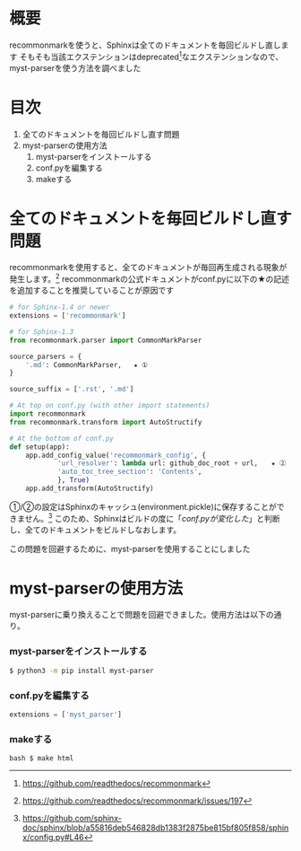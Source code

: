 <!--
title:   Sphinxでrecommonmarkを使用する際の問題と対策
tags:    Markdown,Python,Python3,Sphinx,documentation
id:      6c1a5c8847f62bad7897
private: false
-->
# 概要
recommonmarkを使うと、Sphinxは全てのドキュメントを毎回ビルドし直します
そもそも当該エクステンションはdeprecated[^1]なエクステンションなので、myst-parserを使う方法を調べました

# 目次
1. 全てのドキュメントを毎回ビルドし直す問題
1. myst-parserの使用方法
    1. myst-parserをインストールする
    1. conf.pyを編集する
    1. makeする

# 全てのドキュメントを毎回ビルドし直す問題
recommonmarkを使用すると、全てのドキュメントが毎回再生成される現象が発生します。[^2]
recommonmarkの公式ドキュメントがconf.pyに以下の★の記述を追加することを推奨していることが原因です

``` conf.py
# for Sphinx-1.4 or newer
extensions = ['recommonmark']

# for Sphinx-1.3
from recommonmark.parser import CommonMarkParser

source_parsers = {
    '.md': CommonMarkParser,   ★ ①
}

source_suffix = ['.rst', '.md']
```

``` conf.py
# At top on conf.py (with other import statements)
import recommonmark
from recommonmark.transform import AutoStructify

# At the bottom of conf.py
def setup(app):
    app.add_config_value('recommonmark_config', {
            'url_resolver': lambda url: github_doc_root + url,　　★ ②
            'auto_toc_tree_section': 'Contents',
            }, True)
    app.add_transform(AutoStructify)
```

①/②の設定はSphinxのキャッシュ(environment.pickle)に保存することができません。[^3]
このため、Sphinxはビルドの度に「*conf.pyが変化した*」と判断し、全てのドキュメントをビルドしなおします。

この問題を回避するために、myst-parserを使用することにしました

# myst-parserの使用方法
myst-parserに乗り換えることで問題を回避できました。使用方法は以下の通り。

### myst-parserをインストールする

``` bash
$ python3 -m pip install myst-parser
```

### conf.pyを編集する

``` conf.py
extensions = ['myst_parser']
```

### makeする
` bash
$ make html
`


[^1]: https://github.com/readthedocs/recommonmark
[^2]: https://github.com/readthedocs/recommonmark/issues/197
[^3]: https://github.com/sphinx-doc/sphinx/blob/a55816deb546828db1383f2875be815bf805f858/sphinx/config.py#L46